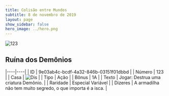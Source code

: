 ```yaml
---
title: Colisão entre Mundos
subtitle: 8 de novembro de 2019
layout: page
show_sidebar: false
hero_image: ../hero.png
---
```


![123](https://cdn.keyforgegame.com/media/card_front/pt/452_123_JG9X8FWHWJG8_pt.png)

## Ruína dos Demônios

|----|----|
| ID | 9e03ab4c-bcdf-4a32-846b-03151f01dbbd |
| Número | 123 |
| Casa | ![Dis](https://archonarcana.com/images/thumb/e/e8/Dis.png/22px-Dis.png "Dis") |
| Tipo | Ação |
| Bônus | 1A |
| Texto | Jogar: Destrua uma criatura Demônio. |
| Raridade | Especial Variável |
| Dizeres | A armadilha não tem muito segredo,  o que importa é a isca. |
